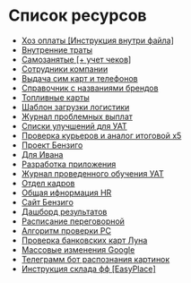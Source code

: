# Список ресурсов

* [Хоз оплаты [Инструкция внутри файла]](https://docs.google.com/spreadsheets/d/1G59nUmOJwg6b-fQu_oM7j7XElFHRM_NuT2ubZ51JVAg/edit#gid=1200457943)
* [Внутренние траты](https://docs.google.com/spreadsheets/d/1o9lswCf0qYCN7j7W39T2GT6HYGrbDv8jTj1yLXtm9Ls/edit#gid=1666432515)
* [Самозанятые [+ учет чеков]](https://docs.google.com/spreadsheets/d/1M41fbyeSYb20yDbXCbgt3u2ogulczQy8INCnn2F4-0A/edit#gid=413055035)
* [Сотрудники компании](https://docs.google.com/spreadsheets/d/1VRSIr-7vh-20jDOr4jFdC5xr2PkASdQFmcSo_23RLBg/edit?gid=0#gid=0)
* [Выдача сим карт и телефонов](https://docs.google.com/spreadsheets/d/1I3_XwUrVC_EUWhFhxLzaNJpXoSHCdj3eYojRCt-KhRE/edit?gid=1914421658#gid=1914421658)
* [Справочник с названиями брендов](https://docs.google.com/spreadsheets/d/1QZYCeeRY-uodBEzHHg8TR3yLSMWaHYaFBNaLdxXrjxs/edit?gid=0#gid=0)
* [Топливные карты](https://docs.google.com/spreadsheets/d/1066Bp7dOfWYtt1G9VgcDJ6dxSe-F31JA-GJl99p19j8/edit?gid=0#gid=0)
* [Шаблон загрузки логистики](https://docs.google.com/spreadsheets/d/1SLhIcGfeIcmGIa7q7fcVrcb8hC8SRPEbK5mcMCj9I58/edit?gid=389614718#gid=389614718)
* [Журнал проблемных выплат](https://docs.google.com/spreadsheets/d/1mEXYvbPlNaNF2LQ2ZuKzPnbkuzyJqlbdTgJQ9iTR42s/edit#gid=0)
* [Списки улучшений для УАТ](https://docs.google.com/document/d/1jzAJuyjKtk-kNaa_xSKP6KFQaEJlxHMULORJaxp9lXs/edit?tab=t.0)
* [Проверка курьеров и аналог итоговой х5](https://docs.google.com/spreadsheets/d/1J1xjiNwZVMiJlFXqL-0ShGxYuBULOpH3UbLSlqVCca0/edit#gid=1841673026)
* [Проект Бензиго](https://docs.google.com/spreadsheets/d/1OxvLJnOCae_jpn_BT_bj-wa4rNqe9_hbRAmb_3J7bE8/edit?gid=1895372525#gid=1895372525)
* [Для Ивана](https://docs.google.com/document/d/16Cmz_mz-HUV7NINNChF4Tfu9pxahk-FsfiNhhw36twU/edit?tab=t.0)
* [Разработка приложения](https://docs.google.com/spreadsheets/u/0/d/1BHLHCumu2T3yLwIptBKNsQ_FKcE8YtsUY2BqVcZPZ_M/edit)
* [Журнал проведенного обучения УАТ](https://docs.google.com/spreadsheets/u/0/d/1xOiQAXXAL7UJdBi6vTUmghiNsxi1acUK-vVNE5HwBLY/edit)
* [Отдел кадров](https://docs.google.com/spreadsheets/d/1W8CLqlFkR2m43tcQ2Nj0NpCksO1WmSiBDVOtUtiJnno/edit#gid=0)
* [Общая ифнормация HR](https://docs.google.com/spreadsheets/d/1XtCQ8uS5rVT0mwoY1ikK8PVms34_dlaz-SzLgnO424k/edit?gid=1689740607#gid=1689740607)
* [Сайт Бензиго](https://cardbenzigo.ru/)
* [Дашборд результатов](https://lookerstudio.google.com/reporting/46e4c921-c235-4d06-90db-3b938aa567e3/page/p_q26c0djt2c?s=gIM-N1x5Fbc)
* [Расписание переговорной](https://docs.google.com/spreadsheets/d/1B1N9-MR4M6pba4FNBwnbdLVW0wPmx6uIeXlklrvZv4A/edit?gid=0#gid=0)
* [Алгоритм проверки РС](https://docs.google.com/spreadsheets/u/0/d/148zsak6djE6AcD0XPk-moh2t2TmJnlLpc-eo7coMOTg/edit)
* [Проверка банковских карт Луна](https://docs.google.com/spreadsheets/d/1fBTDNY3cPj8jkQGkWDzxZ8QhDCdV6kav1QZ2yNVUdjc/edit#gid=0)
* [Массовые изменения Google](https://docs.google.com/spreadsheets/d/1idLv2WVScGKLQ0GA6TITQa7y9KWRHHYRX4zwj3eR15Y/edit?gid=0#gid=0)
* [Телеграмм бот распознания картинок](https://t.me/Photo_RecognitionBot)
* [Инструкция склада фф [EasyPlace]](https://docs.google.com/document/d/1dqgB95tQnilgoq1W8R6WFcXWCeYILDFU/edit?tab=t.0)